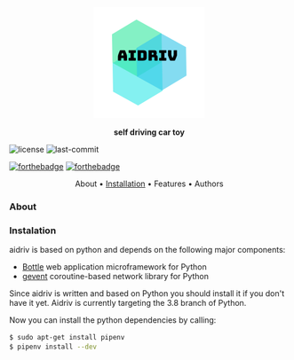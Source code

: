 <p  align="center">
<img src="https://github.com/kuzxnia/aidriv/blob/master/static/images/aidriv.png" alt="aidriv">
</p>

<p align="center"><b>self driving car toy</b></p>

![license](https://img.shields.io/github/license/kuzxnia/aidriv)
![last-commit](https://img.shields.io/github/last-commit/kuzxnia/aidriv)

[![forthebadge](https://forthebadge.com/images/badges/made-with-python.svg)](https://forthebadge.com)
[![forthebadge](https://forthebadge.com/images/badges/built-with-love.svg)](https://forthebadge.com)

<p  align="center">
About • <a href="#instalation">Installation</a> • Features • Authors
</p>


### About


### <a name="instalation">Instalation</a>

aidriv is based on python and depends on the following major components:

* [Bottle](https://bottlepy.org) web application microframework for Python
* [gevent](http://www.gevent.org) coroutine-based network library for Python

Since aidriv is written and based on Python you should install it if you don't have it yet. Aidriv is currently targeting the 3.8 branch of Python.

Now you can install the python dependencies by calling:
```bash
$ sudo apt-get install pipenv
$ pipenv install --dev
```
